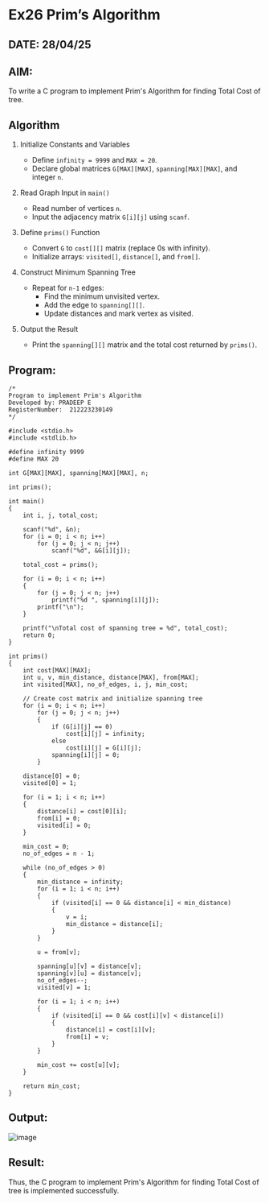 # Ex26 Prim’s Algorithm

## DATE: 28/04/25
## AIM:
To write a C program to implement Prim's Algorithm for finding Total Cost of tree.

## Algorithm


1. Initialize Constants and Variables
   - Define `infinity = 9999` and `MAX = 20`.  
   - Declare global matrices `G[MAX][MAX]`, `spanning[MAX][MAX]`, and integer `n`.

2. Read Graph Input in `main()`  
   - Read number of vertices `n`.  
   - Input the adjacency matrix `G[i][j]` using `scanf`.

3. Define `prims()` Function
   - Convert `G` to `cost[][]` matrix (replace 0s with infinity).  
   - Initialize arrays: `visited[]`, `distance[]`, and `from[]`.

4. Construct Minimum Spanning Tree
   - Repeat for `n-1` edges:  
     - Find the minimum unvisited vertex.  
     - Add the edge to `spanning[][]`.  
     - Update distances and mark vertex as visited.

5. Output the Result
   - Print the `spanning[][]` matrix and the total cost returned by `prims()`.

## Program:
```
/*
Program to implement Prim's Algorithm
Developed by: PRADEEP E
RegisterNumber:  212223230149
*/
```
```
#include <stdio.h>
#include <stdlib.h>

#define infinity 9999
#define MAX 20

int G[MAX][MAX], spanning[MAX][MAX], n;

int prims();

int main()
{
    int i, j, total_cost;

    scanf("%d", &n);
    for (i = 0; i < n; i++)
        for (j = 0; j < n; j++)
            scanf("%d", &G[i][j]);

    total_cost = prims();

    for (i = 0; i < n; i++)
    {
        for (j = 0; j < n; j++)
            printf("%d ", spanning[i][j]);
        printf("\n");
    }

    printf("\nTotal cost of spanning tree = %d", total_cost);
    return 0;
}

int prims()
{
    int cost[MAX][MAX];
    int u, v, min_distance, distance[MAX], from[MAX];
    int visited[MAX], no_of_edges, i, j, min_cost;

    // Create cost matrix and initialize spanning tree
    for (i = 0; i < n; i++)
        for (j = 0; j < n; j++)
        {
            if (G[i][j] == 0)
                cost[i][j] = infinity;
            else
                cost[i][j] = G[i][j];
            spanning[i][j] = 0;
        }

    distance[0] = 0;
    visited[0] = 1;

    for (i = 1; i < n; i++)
    {
        distance[i] = cost[0][i];
        from[i] = 0;
        visited[i] = 0;
    }

    min_cost = 0;
    no_of_edges = n - 1;

    while (no_of_edges > 0)
    {
        min_distance = infinity;
        for (i = 1; i < n; i++)
        {
            if (visited[i] == 0 && distance[i] < min_distance)
            {
                v = i;
                min_distance = distance[i];
            }
        }

        u = from[v];

        spanning[u][v] = distance[v];
        spanning[v][u] = distance[v];
        no_of_edges--;
        visited[v] = 1;

        for (i = 1; i < n; i++)
        {
            if (visited[i] == 0 && cost[i][v] < distance[i])
            {
                distance[i] = cost[i][v];
                from[i] = v;
            }
        }

        min_cost += cost[u][v];
    }

    return min_cost;
}
```

## Output:

![image](https://github.com/user-attachments/assets/29cb3c21-0913-4917-9156-bb943c7ccb31)



## Result:
Thus, the C program to implement Prim's Algorithm for finding Total Cost of tree is implemented successfully.
